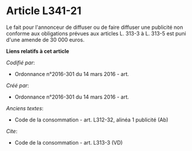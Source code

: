 # Article L341-21

Le fait pour l'annonceur de diffuser ou de faire diffuser une publicité non conforme aux obligations prévues aux articles L.
313-3 à L. 313-5 est puni d'une amende de 30 000 euros.

**Liens relatifs à cet article**

_Codifié par_:

  - Ordonnance n°2016-301 du 14 mars 2016 - art.

_Créé par_:

  - Ordonnance n°2016-301 du 14 mars 2016 - art.

_Anciens textes_:

  - Code de la consommation - art. L312-32, alinéa 1 publicité (Ab)

_Cite_:

  - Code de la consommation - art. L313-3 (VD)
